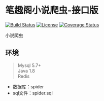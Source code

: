 # 笔趣阁小说爬虫-接口版  
[![Build Status](https://travis-ci.org/Yuanhca/cyh-spider-api.svg?branch=dev)](https://travis-ci.org/Yuanhca/cyh-spider-api) 
[![License](https://img.shields.io/badge/license-MIT-green.svg)](https://rem.mit-license.org/)
[![Coverage Status](https://coveralls.io/repos/github/Yuanhca/cyh-spider-api/badge.svg?branch=dev)](https://coveralls.io/github/Yuanhca/cyh-spider-api?branch=dev)

小说爬虫  
## 环境
>Mysql 5.7+  
>Java 1.8  
>Redis  

- 数据库：spider
- sql文件：spider.sql

